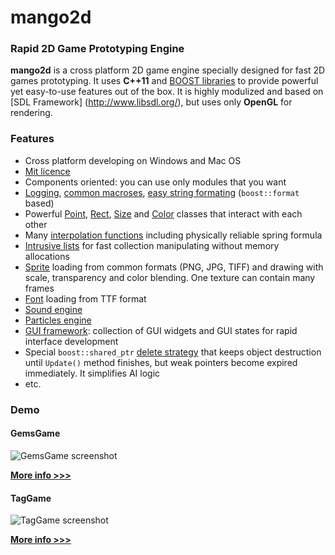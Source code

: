 # mango2d

### Rapid 2D Game Prototyping Engine
**mango2d** is a cross platform 2D game engine specially designed for fast 2D games prototyping. 
It uses **C++11** and [BOOST libraries](http://wwww.boost.org) to provide powerful yet easy-to-use 
features out of the box. It is highly modulized and based on [SDL Framework] (http://www.libsdl.org/), 
but uses only **OpenGL** for rendering. 

### Features
* Cross platform developing on Windows and Mac OS
* [Mit licence](http://choosealicense.com/licenses/mit/)
* Components oriented: you can use only modules that you want
* [Logging](Core/Log.h), [common macroses](Core/CommonMacros.h), 
  [easy string formating](Core/StrFormat.h) (`boost::format` based)
* Powerful [Point](Core/Point.hpp), [Rect](Core/Rect.hpp), [Size](Core/Size.hpp) and 
  [Color](Graphics/Color.hpp) classes that interact with each other
* Many [interpolation functions](Core/Interp.hpp) including physically reliable spring formula
* [Intrusive lists](Core/TinyList.hpp) for fast collection manipulating without memory allocations 
* [Sprite](Graphics/Texture.h) loading from common formats (PNG, JPG, TIFF) and drawing with scale, 
  transparency and color blending. One texture can contain many frames
* [Font](Graphics/Font.h) loading from TTF format
* [Sound engine](Audio/)
* [Particles engine](Particles/)
* [GUI framework](Gui/): collection of GUI widgets and GUI states for rapid interface development
* Special `boost::shared_ptr` [delete strategy](Logic/DefferedSharedPtrDeleter.hpp) that keeps 
  object destruction until `Update()` method finishes, but weak pointers become expired immediately. 
  It simplifies AI logic
* etc.

### Demo
#### GemsGame
![GemsGame screenshot](https://raw.github.com/wiki/black-square/mango2d/img/GemsGame2.jpg)

**[More info >>>](https://github.com/black-square/GemsGame)**

#### TagGame
![TagGame screenshot](https://raw.github.com/wiki/black-square/mango2d/img/TagGame.png)

**[More info >>>](https://github.com/black-square/TagGame)**
